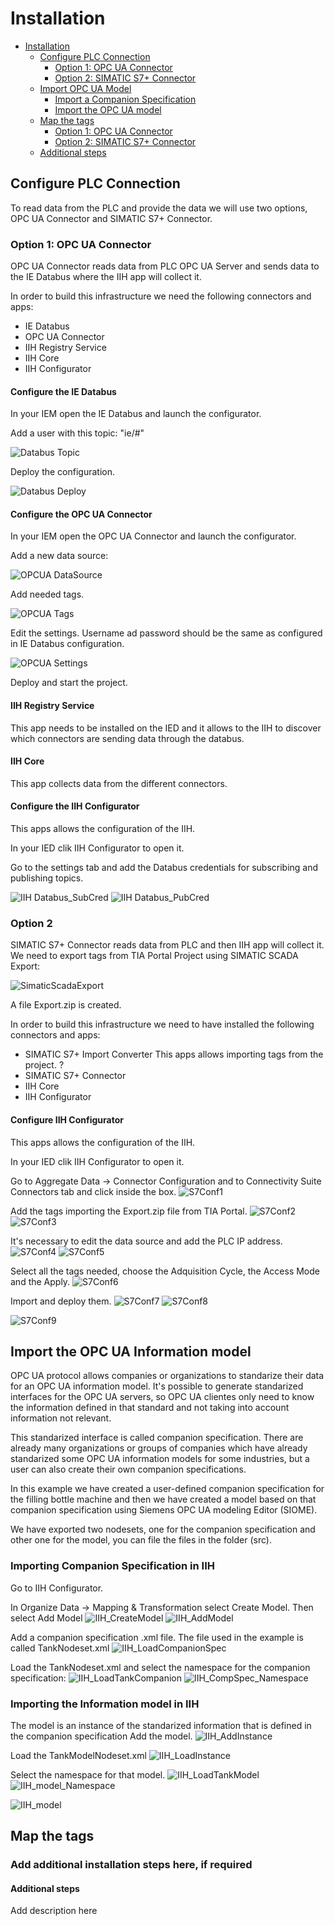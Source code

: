 # Installation

- [Installation](#installation)
  - [Configure PLC Connection](#plc-connection)
    - [Option 1: OPC UA Connector](#option1)
    - [Option 2: SIMATIC S7+ Connector](#option2)
  - [Import OPC UA Model](#model-import)
    - [Import a Companion Specification](#import-companion-spec)
    - [Import the OPC UA model](#import_opcua_model)
  - [Map the tags](#tags-mapping)
    - [Option 1: OPC UA Connector](#mapping-option1)
    - [Option 2: SIMATIC S7+ Connector](#mapping-option2)
   - [Additional steps](#additional-steps)
  
## Configure PLC Connection

To read data from the PLC and provide the data we will use two options, OPC UA Connector and SIMATIC S7+ Connector.

### Option 1: OPC UA Connector

OPC UA Connector reads data from PLC OPC UA Server and sends data to the IE Databus where the IIH app will collect it.

In order to build this infrastructure we need the following connectors and apps:

- IE Databus
- OPC UA Connector
- IIH Registry Service
- IIH Core
- IIH Configurator

#### Configure the IE Databus

In your IEM open the IE Databus and launch the configurator.

Add a user with this topic: "ie/#"

![Databus Topic](graphics/databus_topic.png)

Deploy the configuration.

![Databus Deploy](graphics/databus_deploy.png)

#### Configure the OPC UA Connector

In your IEM open the OPC UA Connector and launch the configurator.

Add a new data source:

![OPCUA DataSource](graphics/opcua_datasource.png)

Add needed tags.

![OPCUA Tags](graphics/opcua_tags.png)

Edit the settings. Username ad password should be the same as configured in IE Databus configuration.

![OPCUA Settings](graphics/opcua_settings.png)

Deploy and start the project.

#### IIH Registry Service

This app needs to be installed on the IED and it allows to the IIH to discover which connectors are sending data through the databus.

#### IIH Core

This app collects data from the different connectors.

#### Configure the IIH Configurator

This apps allows the configuration of the IIH.

In your IED clik IIH Configurator to open it.

Go to the settings tab and add the Databus credentials for subscribing and publishing topics.

![IIH Databus_SubCred](graphics/iih_databus_sub_credentials.png)
![IIH Databus_PubCred](graphics/iih_databus_pub_credentials.png)

### Option 2

SIMATIC S7+ Connector reads data from PLC and then IIH app will collect it. We need to export tags from TIA Portal Project using SIMATIC SCADA Export:

![SimaticScadaExport](graphics/simatic_scada_export.png)

A file Export.zip is created.

In order to build this infrastructure we need to have installed the following connectors and apps:

- SIMATIC S7+ Import Converter
  This apps allows importing tags from the project. ?
- SIMATIC S7+ Connector
- IIH Core
- IIH Configurator

#### Configure IIH Configurator

This apps allows the configuration of the IIH.

In your IED clik IIH Configurator to open it.

Go to Aggregate Data -> Connector Configuration and to Connectivity Suite Connectors tab and click inside the box.
![S7Conf1](graphics/iih_s7_conf1.png)

Add the tags importing the Export.zip file from TIA Portal.
![S7Conf2](graphics/iih_s7_conf2.png)
![S7Conf3](graphics/iih_s7_conf3.png)

It's necessary to edit the data source and add the PLC IP address.
![S7Conf4](graphics/iih_s7_conf4.png)
![S7Conf5](graphics/iih_s7_conf5.png)

Select all the tags needed, choose the Adquisition Cycle, the Access Mode and the Apply.
![S7Conf6](graphics/iih_s7_conf6.png)

Import and deploy them.
![S7Conf7](graphics/iih_s7_conf7.png)
![S7Conf8](graphics/iih_s7_conf8.png)

![S7Conf9](graphics/iih_s7_conf9.png)

## Import the OPC UA Information model

OPC UA protocol allows companies or organizations to standarize their data for an OPC UA information model. It's possible to generate standarized interfaces for the OPC UA servers, so OPC UA clientes only need to know the information defined in that standard and not taking into account information not relevant.

This standarized interface is called companion specification. There are already many organizations or groups of companies which have already standarized some OPC UA information models for some industries, but a user can also create their own companion specifications.

In this example we have created a user-defined companion specification for the filling bottle machine and then we have created a model based on that companion specification using Siemens OPC UA modeling Editor (SIOME). 

We have exported two nodesets, one for the companion specification and other one for the model, you can file the files in the folder (src).

### Importing Companion Specification in IIH
Go to IIH Configurator.

In Organize Data -> Mapping & Transformation select Create Model. Then select Add Model
![IIH_CreateModel](graphics/iih_create_model.png)
![IIH_AddModel](graphics/iih_addmodel.png)

Add a companion specification .xml file. The file used in the example is called TankNodeset.xml
![IIH_LoadCompanionSpec](graphics/iih_load_comp_spec.png)

Load the TankNodeset.xml and select the namespace for the companion specification:
![IIH_LoadTankCompanion](graphics/iih_load_tanknodeset.png)
![IIH_CompSpec_Namespace](graphics/iih_namespace_comp_spec.png)

### Importing the Information model in IIH
The model is an instance of the standarized information that is defined in the companion specification
Add the model.
![IIH_AddInstance](graphics/iih_addmodel_instance.png)

Load the TankModelNodeset.xml
![IIH_LoadInstance](graphics/iih_load_instance.png)

Select the namespace for that model.
![IIH_LoadTankModel](graphics/iih_load_model_nodeset.png)
![IIH_model_Namespace](graphics/iih_select_model_namespace.png)

![IIH_model](graphics/iih_information_model.png)

## Map the tags



### Add additional installation steps here, if required

#### Additional steps

Add description here
